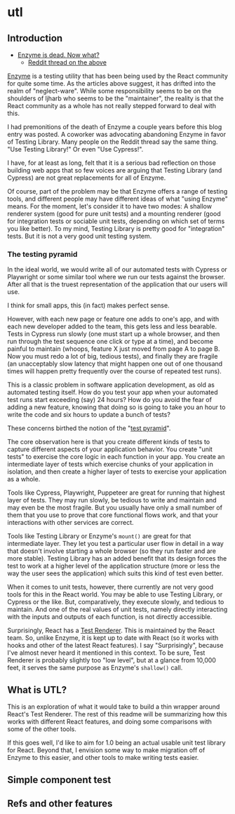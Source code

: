 # utl

## Introduction

- [Enzyme is dead. Now what?](https://dev.to/wojtekmaj/enzyme-is-dead-now-what-ekl)
  - [Reddit thread on the above](https://www.reddit.com/r/reactjs/comments/rkks6o/enzyme_is_dead_now_what/)

[Enzyme](https://github.com/enzymejs/enzyme) is a testing utility that has been being used by the React community for quite some time. As the articles above suggest, it has drifted into the realm of "neglect-ware". While some responsibility seems to be on the shoulders of ljharb who seems to be the "maintainer", the reality is that the React community as a whole has not really stepped forward to deal with this.

I had premonitions of the death of Enzyme a couple years before this blog entry was posted. A coworker was advocating abandoning Enzyme in favor of Testing Library. Many people on the Reddit thread say the same thing. "Use Testing Library!" Or even "Use Cypress!".

I have, for at least as long, felt that it is a serious bad reflection on those building web apps that so few voices are arguing that Testing Library (and Cypress) are not great replacements for all of Enzyme.

Of course, part of the problem may be that Enzyme offers a range of testing tools, and different people may have different ideas of what "using Enzyme" means. For the moment, let's consider it to have two modes: A shallow renderer system (good for pure unit tests) and a mounting renderer (good for integration tests or sociable unit tests, depending on which set of terms you like better). To my mind, Testing Library is pretty good for "integration" tests. But it is not a very good unit testing system.

### The testing pyramid

In the ideal world, we would write all of our automated tests with Cypress or Playwright or some similar tool where we run our tests against the browser. After all that is the truest representation of the application that our users will use.

I think for small apps, this (in fact) makes perfect sense.

However, with each new page or feature one adds to one's app, and with each new developer added to the team, this gets less and less bearable. Tests in Cypress run slowly (one must start up a whole browser, and then run through the test sequence one click or type at a time), and become painful to maintain (whoops, feature X just moved from page A to page B. Now you must redo a lot of big, tedious tests), and finally they are fragile (an unacceptably slow latency that might happen one out of one thousand times will happen pretty frequently over the course of repeated test runs).

This is a classic problem in software application development, as old as automated testing itself. How do you test your app when your automated test runs start exceeding (say) 24 hours? How do you avoid the fear of adding a new feature, knowing that doing so is going to take you an hour to write the code and six hours to update a bunch of tests?

These concerns birthed the notion of the "[test pyramid](https://martinfowler.com/bliki/TestPyramid.html)".

The core observation here is that you create different kinds of tests to capture different aspects of your application behavior. You create "unit tests" to exercise the core logic in each function in your app. You create an intermediate layer of tests which exercise chunks of your application in isolation, and then create a higher layer of tests to exercise your application as a whole.

Tools like Cypress, Playwright, Puppeteer are great for running that highest layer of tests. They may run slowly, be tedious to write and maintain and may even be the most fragile. But you usually have only a small number of them that you use to prove that core functional flows work, and that your interactions with other services are correct.

Tools like Testing Library or Enzyme's `mount()` are great for that intermediate layer. They let you test a particular user flow in detail in a way that doesn't involve starting a whole browser (so they run faster and are more stable). Testing Library has an added benefit that its design forces the test to work at a higher level of the application structure (more or less the way the user sees the application) which suits this kind of test even better.

When it comes to unit tests, however, there currently are not very good tools for this in the React world. You may be able to use Testing Library, or Cypress or the like. But, comparatively, they execute slowly, and tedious to maintain. And one of the real values of unit tests, namely directly interacting with the inputs and outputs of each function, is not directly accessible.

Surprisingly, React has a [Test Renderer](https://reactjs.org/docs/test-renderer.html). This is maintained by the React team. So, unlike Enzyme, it is kept up to date with React (so it works with hooks and other of the latest React features). I say "Surprisingly", because I've almost never heard it mentioned in this context. To be sure, Test Renderer is probably slightly too "low level", but at a glance from 10,000 feet, it serves the same purpose as Enzyme's `shallow()` call.

## What is UTL?

This is an exploration of what it would take to build a thin wrapper around React's Test Renderer. The rest of this readme will be summarizing how this works with different React features, and doing some comparisons with some of the other tools.

If this goes well, I'd like to aim for 1.0 being an actual usable unit test library for React. Beyond that, I envision some way to make migration off of Enzyme to this easier, and other tools to make writing tests easier.

## Simple component test

## Refs and other features
